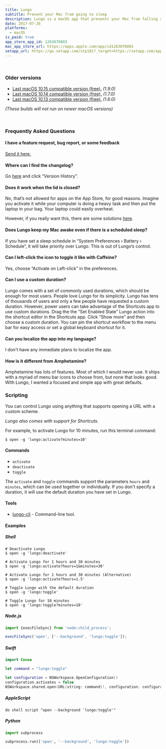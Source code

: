 ```yaml
---
title: Lungo
subtitle: Prevent your Mac from going to sleep
description: Lungo is a macOS app that prevents your Mac from falling asleep and your screen from dimming.
date: 2017-07-26
platforms:
  - macOS
is_paid: true
app_store_app_id: 1263070803
mac_app_store_url: https://apps.apple.com/app/id1263070803
setapp_url: https://go.setapp.com/stp181?_target=https://setapp.com/apps/lungo
---
```


<br>

### Older versions

- [Last macOS 10.15 compatible version (free).](https://github.com/sindresorhus/meta/files/7404362/Lungo.1.9.0.-.macOS.10.15.zip) *(1.9.0)*
- [Last macOS 10.14 compatible version (free).](https://github.com/sindresorhus/meta/files/5507155/Lungo-1-7-0.zip) *(1.7.0)*
- [Last macOS 10.13 compatible version (free).](https://github.com/sindresorhus/meta/files/4556911/Lungo-1.6.0-High-Sierra.zip) *(1.6.0)*

*(These builds will not run on newer macOS versions)*

<br>

<h3 id="faq">Frequently Asked Questions</h3>

#### I have a feature request, bug report, or some feedback

[Send it here.](https://sindresorhus.com/feedback/?product=Lungo&referrer=Website-FAQ)

#### Where can I find the changelog?

Go [here](https://apps.apple.com/app/id1263070803) and click “Version History”.

<a id="lid-closed"></a>
#### Does it work when the lid is closed?

No, that’s not allowed for apps on the App Store, for good reasons. Imagine you activate it while your computer is doing a heavy task and then put the laptop in your bag. Your laptop could easily overheat.

However, if you really want this, there are some solutions [here](https://apple.stackexchange.com/questions/2389/is-there-any-way-to-set-a-macbook-pro-to-not-sleep-when-you-close-the-lid?rq=1).

#### Does Lungo keep my Mac awake even if there is a scheduled sleep?

If you have set a sleep schedule in “System Preferences › Battery › Schedule”, it will take priority over Lungo. This is out of Lungo‘s control.

#### Can I left-click the icon to toggle it like with Caffeine?

Yes, choose “Activate on Left-click” in the preferences.

<a id="custom-duration"></a>
#### Can I use a custom duration?

Lungo comes with a set of commonly used durations, which should be enough for most users. People love Lungo for its simplicity. Lungo has tens of thousands of users and only a few people have requested a custom duration. However, power users can take advantage of the Shortcuts app to use custom durations. Drag the the “Set Enabled State” Lungo action into the shortcut editor in the Shortcuts app. Click “Show more” and then choose a custom duration. You can pin the shortcut workflow to the menu bar for easy access or set a global keyboard shortcut for it.

#### Can you localize the app into my language?

I don't have any immediate plans to localize the app.

#### How is it different from Amphetamine?

Amphetamine has lots of features. Most of which I would never use. It ships with a myriad of menu bar icons to choose from, but none that looks good. With Lungo, I wanted a focused and simple app with great defaults.

<h3 id="scripting">Scripting</h3>

You can control Lungo using anything that supports opening a URL with a custom scheme.

*Lungo also comes with support for Shortcuts.*

For example, to activate Lungo for 10 minutes, run this terminal command:

```
$ open -g 'lungo:activate?minutes=10'
```

#### Commands

- `activate`
- `deactivate`
- `toggle`

The `activate` and `toggle` commands support the parameters `hours` and `minutes`, which can be used together or individually. If you don't specify a duration, it will use the default duration you have set in Lungo.

#### Tools

- [lungo-cli](https://github.com/sindresorhus/lungo-cli) - Command-line tool.

#### Examples

##### Shell

```
# Deactivate Lungo
$ open -g 'lungo:deactivate'

# Activate Lungo for 1 hours and 30 minutes
$ open -g 'lungo:activate?hours=1&minutes=30'

# Activate Lungo for 1 hours and 30 minutes (Alternative)
$ open -g 'lungo:activate?hours=1.5'

# Toggle Lungo with the default duration
$ open -g 'lungo:toggle'

# Toggle Lungo for 10 minutes
$ open -g 'lungo:toggle?minutes=10'
```

##### Node.js

```js
import {execFileSync} from 'node:child_process';

execFileSync('open', ['--background', 'lungo:toggle']);
```

##### Swift

```swift
import Cocoa

let command = "lungo:toggle"

let configuration = NSWorkspace.OpenConfiguration()
configuration.activates = false
NSWorkspace.shared.open(URL(string: command)!, configuration: configuration)
```

##### AppleScript

```applescript
do shell script "open --background 'lungo:toggle'"
```

##### Python

```python
import subprocess

subprocess.run(['open', '--background', 'lungo:toggle'])
```
